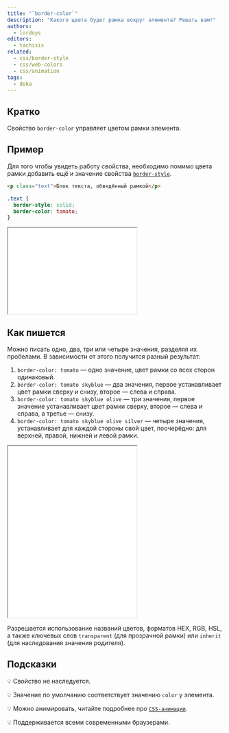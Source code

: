 ```yaml
---
title: "`border-color`"
description: "Какого цвета будет рамка вокруг элемента? Решать вам!"
authors:
  - lordoys
editors:
  - tachisis
related:
  - css/border-style
  - css/web-colors
  - css/animation
tags:
  - doka
---
```


## Кратко

Свойство `border-color` управляет цветом рамки элемента.

## Пример

Для того чтобы увидеть работу свойства, необходимо помимо цвета рамки добавить ещё и значение свойства [`border-style`](/css/border-style/).

```html
<p class="text">Блок текста, обведённый рамкой</p>
```

```css
.text {
  border-style: solid;
  border-color: tomato;
}
```

<iframe title="Блок текста" src="demos/basic/" height="200"></iframe>

## Как пишется

Можно писать одно, два, три или четыре значения, разделяя их пробелами. В зависимости от этого получится разный результат:

1. `border-color: tomato` — одно значение, цвет рамки со всех сторон одинаковый.
1. `border-color: tomato skyblue` — два значения, первое устанавливает цвет рамки сверху и снизу, второе — слева и справа.
1. `border-color: tomato skyblue olive` — три значения, первое значение устанавливает цвет рамки сверху, второе — слева и справа, а третье — снизу.
1. `border-color: tomato skyblue olive silver` — четыре значения, устанавливает для каждой стороны свой цвет, поочерёдно: для верхней, правой, нижней и левой рамки.

<iframe title="Блок текста" src="demos/different-border-colors/" height="400"></iframe>

Разрешается использование названий цветов, форматов HEX, RGB, HSL, а также ключевых слов `transparent` (для прозрачной рамки) или `inherit` (для наследования значения родителя).

## Подсказки

💡 Свойство не наследуется.

💡 Значение по умолчанию соответствует значению `color` у элемента.

💡 Можно анимировать, читайте подробнее про [`CSS-анимации`](/css/animation/).

💡 Поддерживается всеми современными браузерами.
